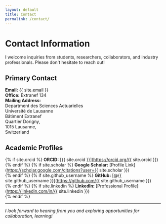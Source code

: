 ```yaml
---
layout: default
title: Contact
permalink: /contact/
---
```


# Contact Information

I welcome inquiries from students, researchers, collaborators, and industry professionals. Please don't hesitate to reach out!

## Primary Contact

**Email:** {{ site.email }}  
**Office:** Extranef 134  
**Mailing Address:**  
Department des Sciences Actuarielles  
Université de Lausanne  
Bâtiment Extranef  
Quartier Dorigny,  
1015 Lausanne,  
Switzerland

## Academic Profiles

{% if site.orcid %}
**ORCID:** [{{ site.orcid }}](https://orcid.org/{{ site.orcid }})  
{% endif %}
{% if site.scholar %}
**Google Scholar:** [Profile Link](https://scholar.google.com/citations?user={{ site.scholar }})  
{% endif %}
{% if site.github_username %}
**GitHub:** [@{{ site.github_username }}](https://github.com/{{ site.github_username }})  
{% endif %}
{% if site.linkedin %}
**LinkedIn:** [Professional Profile](https://linkedin.com/in/{{ site.linkedin }})  
{% endif %}

---

*I look forward to hearing from you and exploring opportunities for collaboration, learning!*
